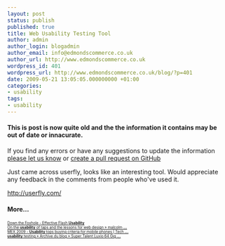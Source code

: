 ```yaml
---
layout: post
status: publish
published: true
title: Web Usability Testing Tool
author: admin
author_login: blogadmin
author_email: info@edmondscommerce.co.uk
author_url: http://www.edmondscommerce.co.uk
wordpress_id: 401
wordpress_url: http://www.edmondscommerce.co.uk/blog/?p=401
date: 2009-05-21 13:05:05.000000000 +01:00
categories:
- usability
tags:
- usability
---
```

<div class="oldpost"><h4>This is post is now quite old and the the information it contains may be out of date or innacurate.</h4>
<p>
If you find any errors or have any suggestions to update the information <a href="http://edmondscommerce.github.io/contact-us/index.html">please let us know</a>
or <a href="https://github.com/edmondscommerce/edmondscommerce.github.io">create a pull request on GitHub</a>
</p>
</div>
Just came across userfly, looks like an interesting tool. Would appreciate any feedback in the comments from people who've used it.

http://userfly.com/<h4>More...</h4>
			<div style="font-size: .6em;"><a href="http://blog.flashden.net/general/effective-flash-usability/" rel="nofollow">Down the Foxhole - Effective Flash <b>Usability</b></a><br><a href="http://www.malcolmcoles.co.uk/blog/usability-taps-lessons-web-design/" rel="nofollow">On the <b>usability</b> of taps and the lessons for web design » malcolm <b>...</b></a><br><a href="http://technews.blogs2k.com/2009/05/21/mex-2009-usability-tops-buying-criteria-for-mobile-phones/" rel="nofollow">MEX 2009 - <b>Usability</b> tops buying criteria for mobile phones | Tech <b>...</b></a><br><a href="http://usabilitytesting.quebecblogue.com/2009/05/21/super-talent-luxio-64-gig-lanoc-reviews/" rel="nofollow"><b>usability</b> testing » Archive du blog » Super Talent Luxio 64 Gig <b>...</b></a><br></div>
